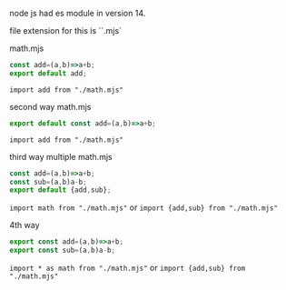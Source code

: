 node js had es module in version 14.

file extension for this is ``.mjs`

math.mjs
```javascript
const add=(a,b)=>a+b;
export default add;
```

`import add from "./math.mjs"`


second way
math.mjs
```javascript
export default const add=(a,b)=>a+b;

```

`import add from "./math.mjs"`

third way
multiple
math.mjs
```javascript
const add=(a,b)=>a+b;
const sub=(a,b)a-b;
export default {add,sub};
```


`import math from "./math.mjs"`
or
`import {add,sub} from "./math.mjs"`

4th way
```javascript
export const add=(a,b)=>a+b;
export const sub=(a,b)a-b;

```


`import * as math from "./math.mjs"`
or
`import {add,sub} from "./math.mjs"`